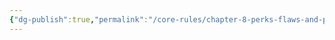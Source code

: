 ```yaml
---
{"dg-publish":true,"permalink":"/core-rules/chapter-8-perks-flaws-and-points/perks-list/trait/body/vocal-cords/"}
---
```


